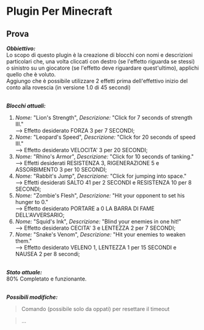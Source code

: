 # Plugin Per Minecraft
## Prova

***Obbiettivo:*** <br>
Lo scopo di questo plugin è la creazione di blocchi con nomi e descrizioni particolari che, una volta cliccati con destro (se l'effetto riguarda se stessi) o sinistro su un giocatore (se l'effetto deve riguardare quest'ultimo), applichi quello che è voluto. <br>
Aggiungo che è possibile utilizzare 2 effetti prima dell'effettivo inizio del conto alla rovescia (in versione 1.0 di 45 secondi) <br><br>

***Blocchi attuali:*** <br>
1) *Nome:* "Lion's Strength", *Descrizione:* "Click for 7 seconds of strength III." <br> --> Effetto desiderato FORZA 3 per 7 SECONDI; <br>
2) *Nome:* "Leopard's Speed", *Descrizione:* "Click for 20 seconds of speed III." <br> --> Effetto desiderato VELOCITA' 3 per 20 SECONDI; <br>
3) *Nome:* "Rhino's Armor", *Descrizione:* "Click for 10 seconds of tanking." <br> --> Effetti desiderati RESISTENZA 3, RIGENERAZIONE 5 e ASSORBIMENTO 3 per 10 SECONDI; <br>
4) *Nome:* "Rabbit's Jump", *Descrizione:* "Click for jumping into space." <br> --> Effetti desiderati SALTO 41 per 2 SECONDI e RESISTENZA 10 per 8 SECONDI; <br>
5) *Nome:* "Zombie's Flesh", *Descrizione:* "Hit your opponent to set his hunger to 0." <br> --> Effetto desiderato PORTARE a 0 LA BARRA DI FAME DELL'AVVERSARIO; <br>
6) *Nome:* "Squid's Ink", *Descrizione:* "Blind your enemies in one hit!" <br> --> Effetto desiderato CECITA' 3 e LENTEZZA 2 per 7 SECONDI; <br>
7) *Nome:* "Snake's Venom", *Descrizione:* "Hit your enemies to weaken them." <br> --> Effetto desiderato VELENO 1, LENTEZZA 1 per 15 SECONDI e NAUSEA 2 per 8 secondi; <br><br>

***Stato attuale:*** <br>
80% Completato e funzionante. <br><br>

***Possibili modifiche:*** <br>
> Comando (possibile solo da oppati) per resettare il timeout <br>

> ...
